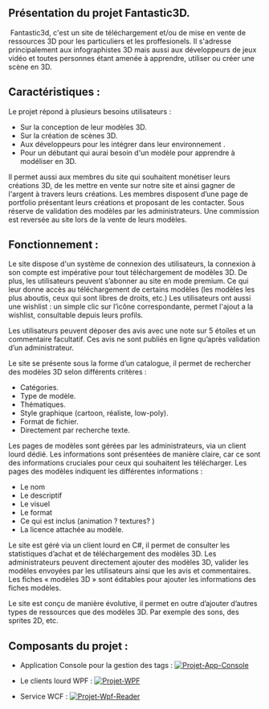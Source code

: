 ## Présentation du projet Fantastic3D.<a href="https://zupimages.net/viewer.php?id=22/02/mo8w.png"><img src="https://zupimages.net/up/22/02/mo8w.png" alt="" /></a>


<a href="https://zupimages.net/viewer.php?id=22/02/3ak5.png"><img src="https://zupimages.net/up/22/02/3ak5.png" alt="" /></a>
Fantastic3d, c'est un site de téléchargement et/ou de mise en vente de ressources 3D pour les particuliers et les proffesionels.
Il s'adresse principalement aux infographistes 3D mais aussi aux développeurs de jeux vidéo et toutes personnes étant amenée à apprendre, utiliser ou créer une scène en 3D.

## Caractéristiques :
Le projet répond à plusieurs besoins utilisateurs :
- Sur la conception de leur modèles 3D.
- Sur la création de scènes 3D.
- Aux développeurs pour les intégrer dans leur environnement .
- Pour un débutant qui aurai besoin d'un modèle pour apprendre à modéliser en 3D.

Il permet aussi aux membres du site qui souhaitent monétiser leurs créations 3D, de les mettre en vente sur notre site et ainsi gagner de l'argent à travers leurs créations.
Les membres disposent d’une page de portfolio présentant leurs créations et proposant de les contacter.
Sous réserve de validation des modèles par les administrateurs.
Une commission est reversée au site lors de la vente de leurs modèles. 

## Fonctionnement :
Le site dispose d'un système de connexion des utilisateurs, la connexion à son compte est impérative pour tout téléchargement de modèles 3D.
De plus, les utilisateurs peuvent s’abonner au site en mode premium.
Ce qui leur donne accès au téléchargement de certains modèles (les modèles les plus aboutis, ceux qui sont libres de droits, etc.)
Les utilisateurs ont aussi une wishlist : un simple clic sur l’icône correspondante, permet l'ajout a la wishlist, consultable depuis leurs profils.

Les utilisateurs peuvent déposer des avis avec une note sur 5 étoiles et un commentaire facultatif. 
Ces avis ne sont publiés en ligne qu’après validation d’un administrateur.

Le site se présente sous la forme d’un catalogue, il permet de rechercher des modèles 3D selon différents critères :
- Catégories.
- Type de modèle.
- Thématiques.
- Style graphique (cartoon, réaliste, low-poly).
- Format de fichier.
- Directement par recherche texte.

Les pages de modèles sont gérées par les administrateurs, via un client lourd dédié.
Les informations sont présentées de manière claire, car ce sont des informations cruciales pour ceux qui souhaitent les télécharger.
Les pages des modèles indiquent les différentes informations : 
- Le nom
- Le descriptif
- Le visuel
- Le format
- Ce qui est inclus (animation ? textures? ) 
- La licence attachée au modèle.

Le site est géré via un client lourd en C#, il permet de consulter les statistiques d’achat et de téléchargement des modèles 3D.
Les administrateurs peuvent directement ajouter des modèles 3D, valider les modèles envoyées par les utilisateurs ainsi que les avis et commentaires.
Les fiches « modèles 3D » sont éditables pour ajouter les informations des fiches modèles.

Le site est conçu de manière évolutive, il permet en outre d’ajouter d’autres types de ressources que des modèles 3D. 
Par exemple des sons, des sprites 2D, etc.

## Composants du projet :

- Application Console pour la gestion des tags :
<a href="https://ibb.co/hBZ8PKz"><img src="https://i.ibb.co/hBZ8PKz/Projet-App-Console.png" alt="Projet-App-Console" ></a>

- Le clients lourd WPF :
<a href="https://ibb.co/sWW5WDG"><img src="https://i.ibb.co/sWW5WDG/Projet-WPF.png" alt="Projet-WPF"></a>
- Service WCF :
<a href="https://ibb.co/Xst0LcF"><img src="https://i.ibb.co/Xst0LcF/Projet-Wpf-Reader.png" alt="Projet-Wpf-Reader" ></a>